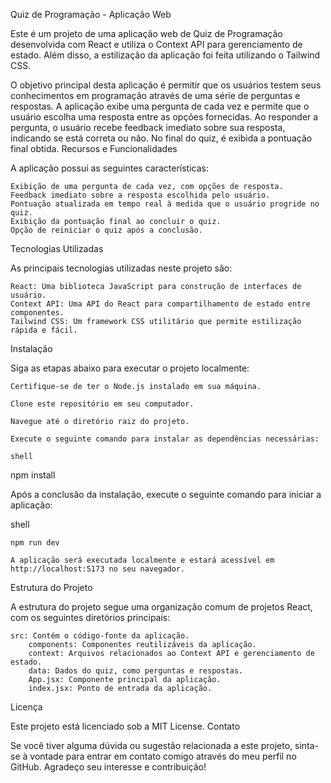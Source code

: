 Quiz de Programação - Aplicação Web

Este é um projeto de uma aplicação web de Quiz de Programação desenvolvida com React e utiliza o Context API para gerenciamento de estado. Além disso, a estilização da aplicação foi feita utilizando o Tailwind CSS.

O objetivo principal desta aplicação é permitir que os usuários testem seus conhecimentos em programação através de uma série de perguntas e respostas. A aplicação exibe uma pergunta de cada vez e permite que o usuário escolha uma resposta entre as opções fornecidas. Ao responder a pergunta, o usuário recebe feedback imediato sobre sua resposta, indicando se está correta ou não. No final do quiz, é exibida a pontuação final obtida.
Recursos e Funcionalidades

A aplicação possui as seguintes características:

    Exibição de uma pergunta de cada vez, com opções de resposta.
    Feedback imediato sobre a resposta escolhida pelo usuário.
    Pontuação atualizada em tempo real à medida que o usuário progride no quiz.
    Exibição da pontuação final ao concluir o quiz.
    Opção de reiniciar o quiz após a conclusão.

Tecnologias Utilizadas

As principais tecnologias utilizadas neste projeto são:

    React: Uma biblioteca JavaScript para construção de interfaces de usuário.
    Context API: Uma API do React para compartilhamento de estado entre componentes.
    Tailwind CSS: Um framework CSS utilitário que permite estilização rápida e fácil.

Instalação

Siga as etapas abaixo para executar o projeto localmente:

    Certifique-se de ter o Node.js instalado em sua máquina.

    Clone este repositório em seu computador.

    Navegue até o diretório raiz do projeto.

    Execute o seguinte comando para instalar as dependências necessárias:

    shell

npm install

Após a conclusão da instalação, execute o seguinte comando para iniciar a aplicação:

shell

    npm run dev

    A aplicação será executada localmente e estará acessível em http://localhost:5173 no seu navegador.

Estrutura do Projeto

A estrutura do projeto segue uma organização comum de projetos React, com os seguintes diretórios principais:

    src: Contém o código-fonte da aplicação.
        components: Componentes reutilizáveis da aplicação.
        context: Arquivos relacionados ao Context API e gerenciamento de estado.
        data: Dados do quiz, como perguntas e respostas.
        App.jsx: Componente principal da aplicação.
        index.jsx: Ponto de entrada da aplicação.

Licença

Este projeto está licenciado sob a MIT License.
Contato

Se você tiver alguma dúvida ou sugestão relacionada a este projeto, sinta-se à vontade para entrar em contato comigo através do meu perfil no GitHub. Agradeço seu interesse e contribuição!
